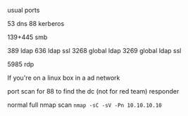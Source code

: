 
usual ports

53 dns
88 kerberos

139+445 smb

389 ldap
636 ldap ssl
3268 global ldap
3269 global ldap ssl

5985 rdp


If you're on a linux box in a ad network

port scan for 88 to find the dc (not for red team)
responder

normal full nmap scan
`nmap -sC -sV -Pn 10.10.10.10`


